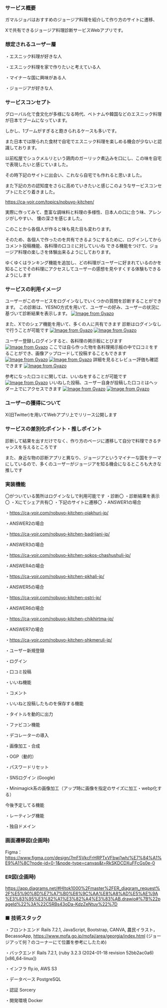 ### サービス概要
ガマルジョバはおすすめのジョージア料理を紹介して作り方のサイトに遷移、

Xで共有できるジョージア料理診断サービスWebアプリです。

### 想定されるユーザー層

・エスニック料理が好きな人

・エスニック料理を家で作りたいと考えている人

・マイナーな国に興味がある人

・ジョージアが好きな人

### サービスコンセプト

グローバル化で食文化が多様になる時代、ベトナムや韓国などのエスニック料理が日本でブームになっています。

しかし、1ブームがすぎると飽きられるケースも多いです。

また日本では限られた食材で自宅でエスニック料理を楽しめる機会が少ないと認識しております。

以前松屋でシュクメルリという鶏肉のガーリック煮込みを口にし、この味を自宅で表現したいと感じていました。

その時下記のサイトに出会い、これなら自宅でも作れると思いました。

また下記の方の認知度をさらに高めていきたいと感じこのようなサービスコンセプトにたどり着きました。

https://ca-voir.com/topics/nobuyo-kitchen/

実際に作ってみて、豊富な調味料と料理の多様性、日本人の口に合う味、アレンジがしやすい、 懐の深さを感じました。

このことから各個人が作ると味も見た目も変わります。

そのため、各個人で作ったのを共有できるようにするために、ログインしてからコメント投稿機能、各料理の口コミに対していいね
できる機能をつけて、ジョージア料理の楽しさを体験出来るようにしております。

ゆくゆくはランキング機能を追加し、どの料理がユーザーに好まれているのかを知ることでその料理にアクセスしてユーザーの感想を見やすくする体験もできるようにします

### サービスの利用イメージ
ユーザーがこのサービスをログインなしでいくつかの質問を診断することができます。
この診断は、YESNO方式を用いて、ユーザーの好み、ユーザーの状況に基づいて診断結果を表示します。
[![Image from Gyazo](https://i.gyazo.com/1aa5353cdc64e351bc318aecb53b230d.gif)](https://gyazo.com/1aa5353cdc64e351bc318aecb53b230d)

また、Xでのシェア機能を用いて、多くの人に共有できます
診断はログインなしで行うことが可能です
[![Image from Gyazo](https://i.gyazo.com/e43f7e1c8baa76f2bb3e3509dfbf440a.gif)](https://gyazo.com/e43f7e1c8baa76f2bb3e3509dfbf440a)
[![Image from Gyazo](https://i.gyazo.com/b6a9c0dc1d5fcd140b71b63d5bf7cb6f.png)](https://gyazo.com/b6a9c0dc1d5fcd140b71b63d5bf7cb6f)

ユーザー登録しログインすると、各料理の掲示板にとびます
[![Image from Gyazo](https://i.gyazo.com/e20f2c3d05322e66c1d2ba8950a079e1.gif)](https://gyazo.com/e20f2c3d05322e66c1d2ba8950a079e1)
ここでは自ら作った物を各料理掲示板の中で口コミをすることができ、画像アップロードして投稿することもできます
[![Image from Gyazo](https://i.gyazo.com/c8ad5a7db70435e7f24b0afb8cd5ed94.gif)](https://gyazo.com/c8ad5a7db70435e7f24b0afb8cd5ed94)
[![Image from Gyazo](https://i.gyazo.com/5c52491846cf20f6bc8f6cd56d287137.gif)](https://gyazo.com/5c52491846cf20f6bc8f6cd56d287137)
詳細を見るとレビュー評価も確認できます
[![Image from Gyazo](https://i.gyazo.com/1cc1ef5222449bfa5ac5c40e6d6be7a8.gif)](https://gyazo.com/1cc1ef5222449bfa5ac5c40e6d6be7a8)

参考になった口コミに関しては、いいねをすることが可能です
[![Image from Gyazo](https://i.gyazo.com/1ebb941ed88de444c3780a5db77e697b.gif)](https://gyazo.com/1ebb941ed88de444c3780a5db77e697b)
いいねした投稿、ユーザー自身が投稿した口コミはヘッダー上でにアクセスできます
[![Image from Gyazo](https://i.gyazo.com/ba7ad6ff702ba32346365971995d4064.gif)](https://gyazo.com/ba7ad6ff702ba32346365971995d4064)
[![Image from Gyazo](https://i.gyazo.com/0a8fc9f2c31c14626613764d857a6114.gif)](https://gyazo.com/0a8fc9f2c31c14626613764d857a6114)
### ユーザーの獲得について
X(旧Twitter)を用いてWebアプリ上でリリース公開します


### サービスの差別化ポイント・推しポイント
診断して結果を出すだけでなく、作り方のページに遷移して自分で料理できるチャンスを与えるところです

また、身近な物の診断アプリと異なり、ジョージアというマイナーな国をテーマにしているので、多くのユーザーがジョージアを知る機会になるところも大きな推しです

### 実装機能
〇がついている箇所はログインなしで利用可能です
・診断〇
・診断結果を表示〇
・Xにてシェア共有〇
・下記のサイトに遷移〇
・ANSWER1の場合

・https://ca-voir.com/nobuyo-kitchen-ojakhuri-jp/

・ANSWER2の場合

・https://ca-voir.com/nobuyo-kitchen-badrijani-jp/

・ANSWER3の場合

・https://ca-voir.com/nobuyo-kitchen-sokos-chashushuli-jp/

・ANSWER4の場合

・https://ca-voir.com/nobuyo-kitchen-pkhali-jp/

・ANSWER5の場合

・https://ca-voir.com/nobuyo-kitchen-ostri-jp/

・ANSWER6の場合

・https://ca-voir.com/nobuyo-kitchen-chikhirtma-jp/

・ANSWER7の場合

・https://ca-voir.com/nobuyo-kitchen-shkmeruli-jp/

・ユーザー新規登録

・ログイン

・口コミ投稿

・いいね機能

・コメント

・いいねと投稿したものを保存する機能

・タイトルを動的に出力

・ファビコン機能

・デコレーターの導入

・画像加工・合成

・OGP（動的）

・パスワードリセット

・SNSログイン (Google)

・Minimagick系の画像加工（アップ時に画像を指定のサイズに加工・webp化する）

今後予定してる機能

・レーティング機能

・独自ドメイン



### 画面遷移図(企画時)
Figma：https://www.figma.com/design/7mF5VkcFrHRPTxVFbwi1wh/%E7%84%A1%E9%A1%8C?node-id=0-1&node-type=canvas&t=RkSKDCDXuFFcGs0e-0

### ER図(企画時)
https://app.diagrams.net/#HItok1000%2Fmaster%2FER_diagram_request%2F%E5%90%8D%E7%A7%B0%E6%9C%AA%E8%A8%AD%E5%AE%9A%E3%83%95%E3%82%A1%E3%82%A4%E3%83%AB.drawio#%7B%22pageId%22%3A%22C5RBs43oDa-KdzZeNtuy%22%7D

### ■ 技術スタック
・フロントエンド	Rails 7.2.1, JavaScript, Bootstrap, CANVA, 農民イラスト，BecassoApp, 
https://www.mofa.go.jp/mofaj/area/georgia/index.html (ジョージアって何？のコーナーにて位置を参考にしたため)

・バックエンド	Rails 7.2.1, (ruby 3.2.3 (2024-01-18 revision 52bb2ac0a6) [x86_64-linux])

・インフラ	fly.io, AWS S3

・データベース	PostgreSQL

・認証	Sorcery

・開発環境	Docker

